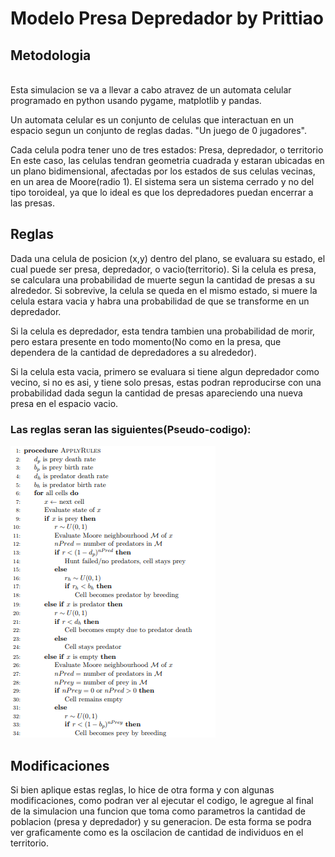 # Modelo Presa Depredador by Prittiao


## Metodologia
<br>
Esta simulacion se va a llevar a cabo atravez de un automata celular programado en python usando pygame, matplotlib y pandas.

Un automata celular es un conjunto de celulas que interactuan en un espacio segun un conjunto de reglas dadas. "Un juego de 0 jugadores".

Cada celula podra tener uno de tres estados: Presa, depredador, o territorio
En este caso, las celulas tendran geometria cuadrada y estaran ubicadas en un plano bidimensional, afectadas por los estados de sus celulas vecinas, en un area de Moore(radio 1).
El sistema sera un sistema cerrado y no del tipo toroideal, ya que lo ideal es que los depredadores puedan encerrar a las presas.

## Reglas
Dada una celula de posicion (x,y) dentro del plano, se evaluara su estado, el cual puede ser presa, depredador, o vacio(territorio).
Si la celula es presa, se calculara una probabilidad de muerte segun la cantidad de presas a su alrededor. Si sobrevive, la celula se queda en el mismo estado, si muere la celula estara vacia
y habra una probabilidad de que se transforme en un depredador.

Si la celula es depredador, esta tendra tambien una probabilidad de morir, pero estara presente en todo momento(No como en la presa, que dependera de la cantidad de depredadores a su alrededor).

Si la celula esta vacia, primero se evaluara si tiene algun depredador como vecino, si no es asi, y tiene solo presas, estas podran reproducirse con una probabilidad dada segun la cantidad de presas
apareciendo una nueva presa en el espacio vacio.

### Las reglas seran las siguientes(Pseudo-codigo):
![alt text](https://github.com/FranMartiarena/PredatorPrey/blob/master/pseudo.png?raw=true)

## Modificaciones

Si bien aplique estas reglas, lo hice de otra forma y con algunas modificaciones, como podran ver al ejecutar el codigo, le agregue al final de la simulacion una funcion que toma 
como parametros la cantidad de poblacion (presa  y depredador) y su generacion. De esta forma se podra ver graficamente como es la oscilacion de cantidad de individuos en el territorio.
